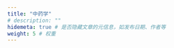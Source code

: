 ```yaml
---
title: "中药学"
# description: ""
hidemeta: true # 是否隐藏文章的元信息，如发布日期、作者等
weight: 5 # 权重
---
```




<!-- more -->

